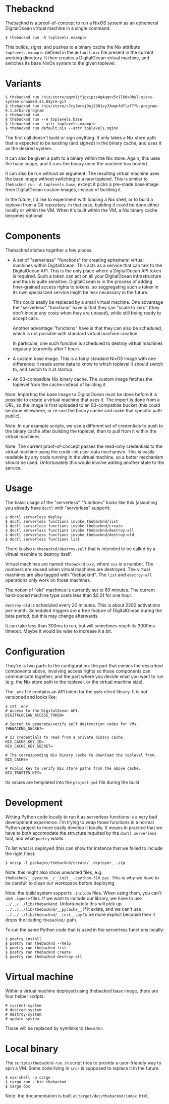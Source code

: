 # Thebacknd

Thebacknd is a proof-of-concept to run a NixOS system as an ephemeral
DigitalOcean virtual machine in a single command:

```
$ thebacknd run -A toplevels.example
```

This builds, signs, and pushes to a binary cache the Nix attribute
`toplevels.example` defined in the `default.nix` file present in the current
working directory. It then creates a DigitalOcean virtual machine, and switches
its base NixOs system to the given toplevel.

# Variants

```
$ thebacknd run /nix/store/qqzn1jfjgxipzz4g4qqvv5cilk0x0hy7-nixos-system-unnamed-23.05pre-git
$ thebacknd run /nix/store/r7cylmrxj0nj2901vy33wqnfdflaf7fb-program-0.1.0/bin/program
$ thebacknd run
$ thebacknd run --A toplevels.base
$ thebacknd run --attr toplevels.example
$ thebacknd run default.nix --attr toplevels.nginx
```

The first call doesn't build or sign anything. It only takes a Nix store path
that is expected to be existing (and signed) in the binary cache, and uses it
as the desired system.

It can also be given a path to a binary within the Nix store. Again, this uses
the base image, and it runs the binary once the machine has booted.

It can also be run without an argument. The resulting virtual machine uses the
base image without switching to a new toplevel. This is similar to `thebacknd
run -A toplevels.base`, except it picks a pre-made base image from DigitalOcean
custom images, instead of building it.

In the future, I'd like to experiment with loading a Nix shell, or to build a
toplevel from a Git repository. In that case, building it could be done either
locally or within the VM. When it's built within the VM, a Nix binary cache
becomes optional.

# Components

Thebacknd stiches together a few pieces:

- A set of "serverless" "functions" for creating ephemeral virtual machines
  within DigitalOcean. This acts as a service that can talk to the DigitalOcean
  API. This is the only place where a DigitalOcean API token is required. Such a
  token can act on all your DigitalOcean infrastructure and thus is quite
  sensitive. DigitalOcean is in the process of adding finer-grained access rights
  to tokens, so seggregating such a token in its own specialized service might be
  less necessary in the future.

  This could easily be replaced by a small virtual machine. One advantage the
  "serverless" "functions" have is that they can "scale to zero" (they don't
  inccur any costs when they are unused), while still being ready to accept
  calls.

  Another advantage "functions" have is that they can also be scheduled, which
  is not possible with standard virtual machine creation.

  In particular, one such function is scheduled to destroy virtual machines
  regularly (currently after 1 hour).

- A custom base image. This is a fairly standard NixOS image with one
  difference: it reads some data to know to which toplevel it should switch to,
  and switch to it at startup.

- An S3-compatible Nix binary cache. The custom image fetches the toplevel from
  the cache instead of building it.

Note: Importing the base image to DigitalOcean must be done before it is
possible to create a virtual machine that uses it. The import is done from a
URL, so the image is first uploaded to an S3-compatbile bucket (this could be
done elsewhere, or re-use the binary cache and make that specific path public).

Note: In our example scripts, we use a different set of credentials to push to
the binary cache after building the toplevel, than to pull from it within the
virtual machines.

Note: The current proof-of-concept passes the read-only credentials to the
virtual machine using the could-init user-data mechanism. This is easily
readable by any code running in the virtual machine, so a better mechanism
should be used. Unfortunately this would involve adding another state to the
service.

# Usage

The basic usage of the "serverless" "functions" looks like this (assuming you
already have `doctl` with "serverless" support):

```
$ doctl serverless deploy .
$ doctl serverless functions invoke thebacknd/list
$ doctl serverless functions invoke thebacknd/create
$ doctl serverless functions invoke thebacknd/destroy-all
$ doctl serverless functions invoke thebacknd/destroy-old
$ doctl serverless functions list
```

There is also a `thebacknd/destroy-self` that is intended to be called by a
virtual machine to destroy itself.

Virtual machines are named `thebacknd-xxx`, where `xxx` is a number. The
numbers are reused when virtual machines are destroyed. The virtual machines
are also tagged with "thebacknd". The `list` and `destroy-all` operations only
work on those machines.

The notion of "old" machines is currently set to 60 minutes. The current
hard-coded machine type costs less than $0.01 for one hour.

`destroy-old` is scheduled every 20 minutes. This is about 2200 activations per
month. Scheduled triggers are a free feature of DigitalOcean during the beta
period, but this may change afterwards.

It can take less than 300ms to run, but will sometimes reach its 3000ms
timeout. Maybe it would be wise to increase it a bit.

# Configuration

They're is two parts to the configuration: the part that mimics the described
components above, involving access rights so those components can communicate
together, and the part where you decide what you want to run (e.g. the Nix
store path to the toplevel, or the virtual machine size).

The `.env` file contains an API token for the `pydo` client library. It is not
versioned and looks like:

```
$ cat .env
# Access to the DigitalOcean API.
DIGITALOCEAN_ACCESS_TOKEN=

# Secret to generate/verify self destruction codes for VMs.
THEBACKND_SECRET=

# S3 credentials to read from a private binary cache.
NIX_CACHE_KEY_ID=
NIX_CACHE_KEY_SECRET=

# The corresponding Nix binary cache to download the toplevel from.
NIX_CACHE=

# Public key to verify Nix store paths from the above cache.
NIX_TRUSTED_KEY=
```

Its values are templated into the `project.yml` file during the build.

# Development

Writing Python code locally to run it as serverless functions is a very bad
development experience. I'm trying to wrap those functions in a normal Python
project to more easily develop it locally. It means in practice that we have to
both accomodate the structure required by the `doctl serverless` tool, and what
`poetry` wants.

To list what is deployed (this can show for instance that we failed to include
the right files):

```
$ unzip -l packages/thebacknd/create/__deployer__.zip
```

Note: this might also show unwanted files, e.g.
`thebacknd/__pycache__/__init__.cpython-310.pyc`. This is why we have to be
carefull to clean our workspace before deploying.

Note: the build system supports `.include` files. When using them, you can't
use `.ignore` files. If we want to include our library, we have to use
`../../../lib/thebackend`. Unfortunately this will pick up
`../../../lib/thebacknd/__pycache__` if it exists, and we can't use
`../../../lib/thebacknd/__init__.py` to be more explicit because then it drops
the leading `thebacknd/` path.

To run the same Python code that is used in the serverless functions locally:

```
$ poetry install
$ poetry run thebacknd --help
$ poetry run thebacknd list
$ poetry run thebacknd create
$ poetry run thebacknd destroy-all
```

# Virtual machine

Within a virtual machine deployed using thebacknd base image, there are four
helper scripts:

```
# current-system
# desired-system
# destroy-system
# update-system
```

Those will be replaced by symlinks to `thewithn`.

# Local binary

The `scripts/thebacknd-run.sh` script tries to provide a user-friendly way to
spin a VM. Some code living in `src/` is supposed to replace it in the future.

```
$ nix-shell -p cargo
$ cargo run --bin thebacknd
$ cargo doc
```

Note: the documentation is built at `target/doc/thebacknd/index.html`.
